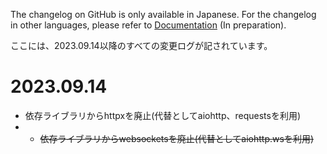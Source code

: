 The changelog on GitHub is only available in Japanese. For the changelog in other languages, please refer to [Documentation](https://misspy.sonyakun.com/docs/en) (In preparation).

ここには、2023.09.14以降のすべての変更ログが記されています。

# 2023.09.14
- 依存ライブラリからhttpxを廃止(代替としてaiohttp、requestsを利用)
- - ~~依存ライブラリからwebsocketsを廃止(代替としてaiohttp.wsを利用)~~
